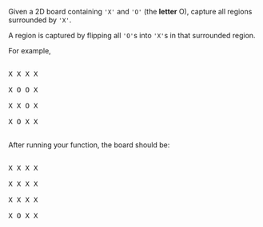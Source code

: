 

Given a 2D board containing `'X'` and `'O'` (the **letter** O), capture all regions surrounded by `'X'`.

A region is captured by flipping all `'O'`s into `'X'`s in that surrounded region.



For example,<br />
<pre>
X X X X
X O O X
X X O X
X O X X
</pre>



After running your function, the board should be:
<pre>
X X X X
X X X X
X X X X
X O X X
</pre>

